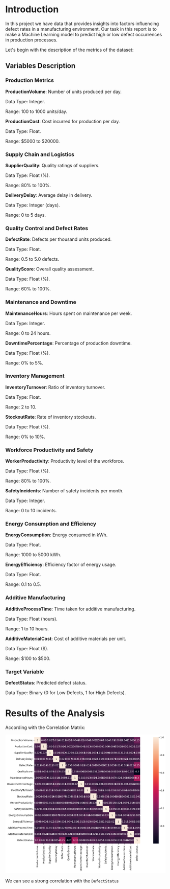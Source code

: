 # Introduction

In this project we have data that provides insights into factors influencing defect rates in a manufacturing environment. Our task in this report is to make a Machine Learning model to predict high or low defect occurrences in production processes.

Let's begin with the description of the metrics of the dataset: 

## Variables Description
### Production Metrics
**ProductionVolume**: Number of units produced per day.

Data Type: Integer.

Range: 100 to 1000 units/day.

**ProductionCost**: Cost incurred for production per day.

Data Type: Float.

Range: $5000 to $20000.

### Supply Chain and Logistics
**SupplierQuality**: Quality ratings of suppliers.

Data Type: Float (%).

Range: 80% to 100%.

**DeliveryDelay**: Average delay in delivery.

Data Type: Integer (days).

Range: 0 to 5 days.

### Quality Control and Defect Rates
**DefectRate**: Defects per thousand units produced.

Data Type: Float.

Range: 0.5 to 5.0 defects.

**QualityScore**: Overall quality assessment.

Data Type: Float (%).

Range: 60% to 100%.

### Maintenance and Downtime
**MaintenanceHours**: Hours spent on maintenance per week.

Data Type: Integer.

Range: 0 to 24 hours.

**DowntimePercentage**: Percentage of production downtime.

Data Type: Float (%).

Range: 0% to 5%.

### Inventory Management
**InventoryTurnover**: Ratio of inventory turnover.

Data Type: Float.

Range: 2 to 10.

**StockoutRate**: Rate of inventory stockouts.

Data Type: Float (%).

Range: 0% to 10%.

### Workforce Productivity and Safety
**WorkerProductivity**: Productivity level of the workforce.

Data Type: Float (%).

Range: 80% to 100%.

**SafetyIncidents**: Number of safety incidents per month.

Data Type: Integer.

Range: 0 to 10 incidents.

### Energy Consumption and Efficiency
**EnergyConsumption**: Energy consumed in kWh.

Data Type: Float.

Range: 1000 to 5000 kWh.

**EnergyEfficiency**: Efficiency factor of energy usage.

Data Type: Float.

Range: 0.1 to 0.5.

### Additive Manufacturing
**AdditiveProcessTime**: Time taken for additive manufacturing.

Data Type: Float (hours).

Range: 1 to 10 hours.

**AdditiveMaterialCost**: Cost of additive materials per unit.

Data Type: Float ($).

Range: $100 to $500.

### Target Variable
**DefectStatus**: Predicted defect status.

Data Type: Binary (0 for Low Defects, 1 for High Defects).


# Results of the Analysis
According with the Correlation Matrix:

![Correlation Matrix](./datasets/img/CorrelationMatrix.png)

We can see a strong correlation with the `DefectStatus` 